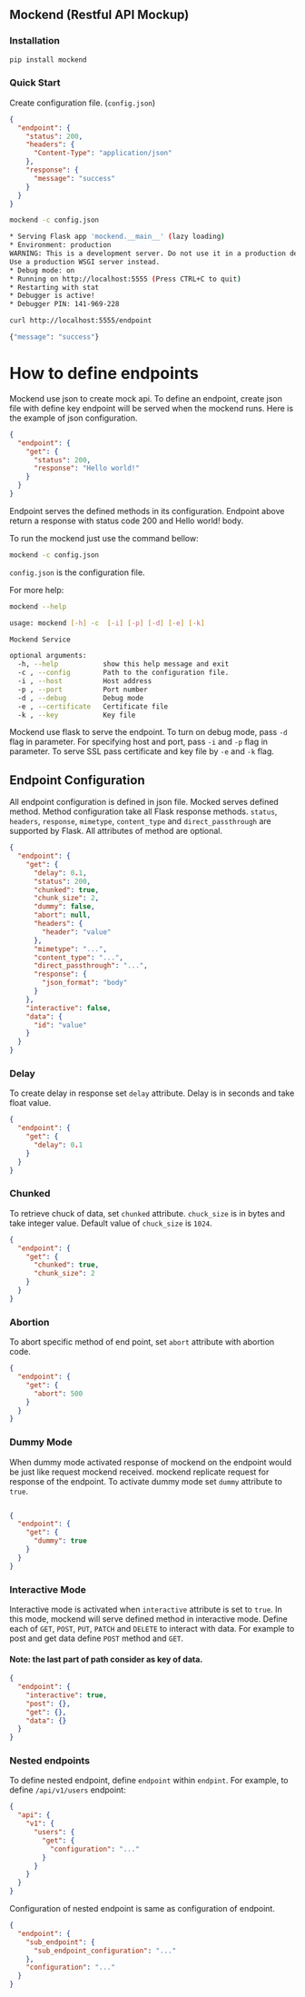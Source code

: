 ## Mockend (Restful API Mockup)

### Installation

```bash
pip install mockend
```

### Quick Start

Create configuration file. (`config.json`)

```json
{
  "endpoint": {
    "status": 200,
    "headers": {
      "Content-Type": "application/json"
    },
    "response": {
      "message": "success"
    }
  }
}
`````

```bash
mockend -c config.json

* Serving Flask app 'mockend.__main__' (lazy loading)
* Environment: production
WARNING: This is a development server. Do not use it in a production deployment.
Use a production WSGI server instead.
* Debug mode: on
* Running on http://localhost:5555 (Press CTRL+C to quit)
* Restarting with stat
* Debugger is active!
* Debugger PIN: 141-969-228
```

```bash
curl http://localhost:5555/endpoint

{"message": "success"}
```

# How to define endpoints

Mockend use json to create mock api. To define an endpoint,
create json file with define key endpoint will be served when
the mockend runs. Here is the example of json configuration.

```json
{
  "endpoint": {
    "get": {
      "status": 200,
      "response": "Hello world!"
    }
  }
}
```

Endpoint serves the defined methods in its configuration. Endpoint
above return a response with status code 200 and Hello world! body.

To run the mockend just use the command bellow:

```bash
mockend -c config.json
```

`config.json` is the configuration file.

For more help:

```bash 
mockend --help

usage: mockend [-h] -c  [-i] [-p] [-d] [-e] [-k]

Mockend Service

optional arguments:
  -h, --help           show this help message and exit
  -c , --config        Path to the configuration file.
  -i , --host          Host address
  -p , --port          Port number
  -d , --debug         Debug mode
  -e , --certificate   Certificate file
  -k , --key           Key file
```

Mockend use flask to serve the endpoint. To turn on debug mode, pass `-d` flag in parameter.
For specifying host and port, pass `-i` and `-p` flag in parameter.
To serve SSL pass certificate and key file by `-e` and `-k` flag.

## Endpoint Configuration

All endpoint configuration is defined in json file. Mocked serves defined method.
Method configuration take all Flask response methods. `status`, `headers`, `response`, `mimetype`,
`content_type` and `direct_passthrough` are supported by Flask. All attributes of method are optional.

```json
{
  "endpoint": {
    "get": {
      "delay": 0.1,
      "status": 200,
      "chunked": true,
      "chunk_size": 2,
      "dummy": false,
      "abort": null,
      "headers": {
        "header": "value"
      },
      "mimetype": "...",
      "content_type": "...",
      "direct_passthrough": "...",
      "response": {
        "json_format": "body"
      }
    },
    "interactive": false,
    "data": {
      "id": "value"
    }
  }
}
```

### Delay

To create delay in response set `delay` attribute. Delay is in seconds and take float value.

```json
{
  "endpoint": {
    "get": {
      "delay": 0.1
    }
  }
}
```

### Chunked

To retrieve chuck of data, set `chunked` attribute. `chuck_size` is in bytes and take integer value.
Default value of `chuck_size` is `1024`.

```json
{
  "endpoint": {
    "get": {
      "chunked": true,
      "chunk_size": 2
    }
  }
}
```

### Abortion

To abort specific method of end point, set `abort` attribute with abortion code.

```json
{
  "endpoint": {
    "get": {
      "abort": 500
    }
  }
}
```

### Dummy Mode

When dummy mode activated response of mockend on the endpoint would be just like
request mockend received. mockend replicate request for response of the endpoint.
To activate dummy mode set `dummy` attribute to `true`.

```json

{
  "endpoint": {
    "get": {
      "dummy": true
    }
  }
}

```

### Interactive Mode

Interactive mode is activated when `interactive` attribute is set to `true`. In this mode,
mockend will serve defined method in interactive mode. Define each of `GET`, `POST`, `PUT`,
`PATCH` and `DELETE` to interact with data. For example to post and get data define `POST`
method and `GET`.

#### Note: the last part of path consider as key of data.

```json
{
  "endpoint": {
    "interactive": true,
    "post": {},
    "get": {},
    "data": {}
  }
}

```

### Nested endpoints

To define nested endpoint, define `endpoint` within `endpint`. For example, to define
`/api/v1/users` endpoint:

```json
{
  "api": {
    "v1": {
      "users": {
        "get": {
          "configuration": "..."
        }
      }
    }
  }
}
```

Configuration of nested endpoint is same as configuration of endpoint.

```json
{
  "endpoint": {
    "sub_endpoint": {
      "sub_endpoint_configuration": "..."
    },
    "configuration": "..."
  }
}

```
